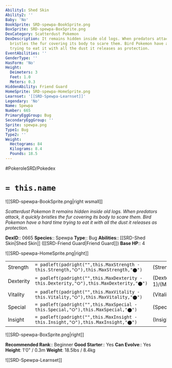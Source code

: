 ```yaml
---
Ability1: Shed Skin
Ability2: ''
Baby: 'No'
BookSprite: SRD-spewpa-BookSprite.png
BoxSprite: SRD-spewpa-BoxSprite.png
DexCategory: Scatterdust Pokemon
DexDescription: It remains hidden inside old logs. When predators attack, it quickly
  bristles the fur covering its body to scare them. Bird Pokemon have a hard time
  trying to eat it with all the dust it releases as protection.
EventAbilities: ''
GenderType: ''
HasForm: 'No'
Height:
  Deimeters: 3
  Feet: 1.0
  Meters: 0.3
HiddenAbility: Friend Guard
HomeSprite: SRD-spewpa-HomeSprite.png
Learnset: '[[SRD-Spewpa-Learnset]]'
Legendary: 'No'
Name: Spewpa
Number: 665
PrimaryEggGroup: Bug
SecondaryEggGroup: ''
Sprite: spewpa.png
Type1: Bug
Type2: ''
Weight:
  Hectograms: 84
  Kilograms: 8.4
  Pounds: 18.5
---
```


#PokeroleSRD/Pokedex

# `= this.name`

![[SRD-spewpa-BookSprite.png|right wsmall]]

*Scatterdust Pokemon*
*It remains hidden inside old logs. When predators attack, it quickly bristles the fur covering its body to scare them. Bird Pokemon have a hard time trying to eat it with all the dust it releases as protection.*

**DexID**:: 0665
**Species**:: Spewpa
**Type**:: Bug
**Abilities**:: [[SRD-Shed Skin|Shed Skin]] ([[SRD-Friend Guard|Friend Guard]])
**Base HP**:: 4

![[SRD-spewpa-HomeSprite.png|right]]

|           |                                                                                        |                                          |
| --------- | -------------------------------------------------------------------------------------- | ---------------------------------------- |
| Strength  | `= padleft(padright("",this.MaxStrength - this.Strength,"⭘"),this.MaxStrength,"⬤")`    | (Strength::1)/(MaxStrength::3)   |
| Dexterity | `= padleft(padright("",this.MaxDexterity - this.Dexterity,"⭘"),this.MaxDexterity,"⬤")` | (Dexterity:: 1)/(MaxDexterity::3) |
| Vitality  | `= padleft(padright("",this.MaxVitality - this.Vitality,"⭘"),this.MaxVitality,"⬤")`    | (Vitality::2)/(MaxVitality::4)   |
| Special   | `= padleft(padright("",this.MaxSpecial - this.Special,"⭘"),this.MaxSpecial,"⬤")`       | (Special::1)/(MaxSpecial::3)     |
| Insight   | `= padleft(padright("",this.MaxInsight - this.Insight,"⭘"),this.MaxInsight,"⬤")`       | (Insight::1)/(MaxInsight::3)     |

![[SRD-spewpa-BoxSprite.png|right]]

**Recommended Rank**:: Beginner
**Good Starter**:: Yes
**Can Evolve**:: Yes
**Height**: 1'0" / 0.3m
**Weight**: 18.5lbs / 8.4kg

![[SRD-Spewpa-Learnset]]